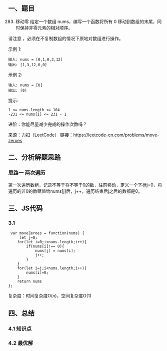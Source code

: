 ## 一、题目
283. 移动零
给定一个数组 nums，编写一个函数将所有 0 移动到数组的末尾，同时保持非零元素的相对顺序。

请注意 ，必须在不复制数组的情况下原地对数组进行操作。

示例 1:
```
输入: nums = [0,1,0,3,12]
输出: [1,3,12,0,0]
```
示例 2:
```
输入: nums = [0]
输出: [0]
```

提示:
```
1 <= nums.length <= 104
-231 <= nums[i] <= 231 - 1
```

进阶：你能尽量减少完成的操作次数吗？

来源：力扣（LeetCode）
链接：https://leetcode-cn.com/problems/move-zeroes

## 二、分析解题思路

### 思路一 两次遍历
第一次遍历数组，记录不等于将不等于0的数，往前移动，定义一个下标j=0，将遍历的非0的数赋值给nums[j]后，j++，遍历结束后j之后的数都是0。


## 三、JS代码

### 3.1 
```
 var moveZeroes = function(nums) {
     let j=0;
    for(let i=0;i<nums.length;i++){
        if(nums[i]!== 0){
            nums[j] = nums[i];
            j++;
        }
    }
    for(let i=j;i<nums.length;i++){
        nums[i]=0;
    }
    return nums
};
```
复杂度：时间复杂度O(n)，空间复杂度O(1)

## 四、总结

### 4.1 知识点

### 4.2 最优解
